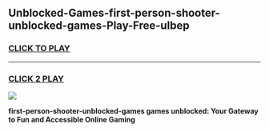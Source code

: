 
## Unblocked-Games-first-person-shooter-unblocked-games-Play-Free-ulbep
<h3>
<a href="https://premium76.site?title=first-person-shooter-unblocked-games&ref=10A">CLICK TO PLAY</a></h3>
<hr>

<h3>
<a href="https://premium76.site?title=first-person-shooter-unblocked-games&ref=10A">CLICK 2 PLAY</a>
  
</h3>

<a href="https://premium76.site?title=first-person-shooter-unblocked-games&ref=10A"><img src="https://clearcache.store/games.png"></a>


**first-person-shooter-unblocked-games games unblocked: Your Gateway to Fun and Accessible Online Gaming**
